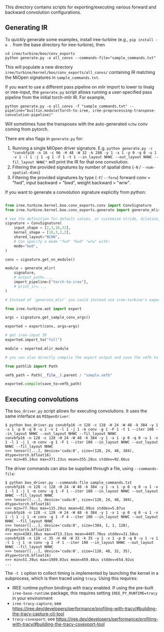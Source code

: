 This directory contains scripts for exporting/executing various forward and backward convolution configurations.

## Generating IR
To quickly generate some examples, install iree-turbine (e.g., `pip install -e .` from the base directory for iree-turbine), then

```
cd iree/turbine/boo/conv_exports
python generate.py -o all_convs --commands-file="sample_commands.txt"
```

This will populate a new directory `iree/turbine/kernel/boo/conv_exports/all_convs/` containing IR matching the MiOpen signatures in `sample_commands.txt`.

If you want to use a different pass pipeline on mlir import to lower to linalg or iree-input, the `generate.py` script allows running a user-specified pass pipeline from the initial torch-mlir IR. For example,

```
python generate.py -o all_convs -f "sample_commands.txt" --pipeline="builtin.module(torch-to-iree, iree-preprocessing-transpose-convolution-pipeline)"
```

Will sometimes fuse the transposes with the auto-generated `nchw` conv coming from pytorch.

There are also flags in `generate.py` for:

1. Running a single MiOpen driver signature. E.g.  `python generate.py -c "convbfp16 -n 16 -c 96 -H 48 -W 32 -k 288 -y 1 -x 1 -p 0 -q 0 -u 1 -v 1 -l 1 -j 1 -g 1 -F 1 -t 1 --in_layout NHWC --out_layout NHWC --fil_layout NHWC"` will print the IR for that one convolution.
2. Filtering the provided signatures by number of spatial dims (`-N` / `--num-spatial-dims`)
3. Filtering the provided signatures by type (`-F`/ `--forw`) forward conv = "fwd", input backward = "bwd", weight backward = "wrw".

If you want to generate a convolution signature explicitly from python:

```python

from iree.turbine.kernel.boo.conv_exports.conv import ConvSignature
from iree.turbine.kernel.boo.conv_exports.generate import generate_mlir

# see the definition for default values, or customize stride, dilation, padding, groups, etc.
signature = ConvSignature(
    input_shape = [2,3,16,32],
    kernel_shape = [10,3,2,2],
    shared_layout="NCHW",
    # Can specify a mode "fwd" "bwd" "wrw" with:
    mode="bwd",
)

conv = signature.get_nn_module()

module = generate_mlir(
    signature,
    # output_path=...,
    import_pipeline=["torch-to-iree"],
    # print_ir=...,
)

# Instead of `generate_mlir` you could instead use iree-turbine's exporter:

from iree.turbine.aot import export

args = signature.get_sample_conv_args()

exported = export(conv, args=args)

# get iree-input IR
exported.import_to("full")

module = exported.mlir_module

# you can also directly compile the export output and save the vmfb to a file:

from pathlib import Path

vmfb_path = Path(__file__).parent / "sample.vmfb"

exported.compile(save_to=vmfb_path)

```

## Executing convolutions

The `boo_driver.py` script allows for executing convolutions. It uses the same interface as `MIOpenDriver`:
```console
$ python boo_driver.py convbfp16 -n 128 -c 128 -H 24 -W 48 -k 384 -y 1 -x 1 -p 0 -q 0 -u 1 -v 1 -l 1 -j 1 -m conv -g 1 -F 1 -t 1 --iter 100 --in_layout NHWC --out_layout NHWC --fil_layout NHWC
convbfp16 -n 128 -c 128 -H 24 -W 48 -k 384 -y 1 -x 1 -p 0 -q 0 -u 1 -v 1 -l 1 -j 1 -m conv -g 1 -F 1 --iter 100 --in_layout NHWC --out_layout NHWC --fil_layout NHWC
>>> tensor([...], device='cuda:0', size=(128, 24, 48, 384), dtype=torch.bfloat16)
>>> min=85.24us max=371.23us mean=255.28us stddev=92.66us
```

The driver commands can also be supplied through a file, using `--commands-file`:
```console
$ python boo_driver.py --commands-file sample_commands.txt
convbfp16 -n 128 -c 128 -H 24 -W 48 -k 384 -y 1 -x 1 -p 0 -q 0 -u 1 -v 1 -l 1 -j 1 -m conv -g 1 -F 1 --iter 100 --in_layout NHWC --out_layout NHWC --fil_layout NHWC
>>> tensor([...], device='cuda:0', size=(128, 24, 48, 384), dtype=torch.bfloat16)
>>> min=77.76us max=115.29us mean=82.99us stddev=5.07us
convbfp16 -n 128 -c 128 -H 24 -W 48 -k 384 -y 1 -x 1 -p 0 -q 0 -u 1 -v 1 -l 1 -j 1 -m conv -g 1 -F 4 --iter 100 --in_layout NHWC --out_layout NHWC --fil_layout NHWC
>>> tensor([...], device='cuda:0', size=(384, 1, 1, 128), dtype=torch.bfloat16)
>>> min=4383.18us max=4713.31us mean=4407.70us stddev=31.58us
convbfp16 -n 128 -c 35 -H 48 -W 32 -k 35 -y 1 -x 1 -p 0 -q 0 -u 1 -v 1 -l 1 -j 1 -m conv -g 1 -F 1 --iter 100 --in_layout NHWC --out_layout NHWC --fil_layout NHWC
>>> tensor([...], device='cuda:0', size=(128, 48, 32, 35), dtype=torch.bfloat16)
>>> min=51.39us max=1989.03us mean=459.48us stddev=654.92us
...
```

The `-t 1` option to collect timing is implemented by launching the kernel in a subprocess, which is then traced using `tracy`. Using this requires:
- IREE runtime python bindings with tracy enabled. If using the pre-built `iree-base-runtime` package, this requires setting `IREE_PY_RUNTIME=tracy` in your environment
- `iree-tracy-capture`; see https://iree.dev/developers/performance/profiling-with-tracy/#building-the-tracy-capture-cli-tool
- `tracy-csvexport`; see https://iree.dev/developers/performance/profiling-with-tracy/#building-the-tracy-csvexport-tool
